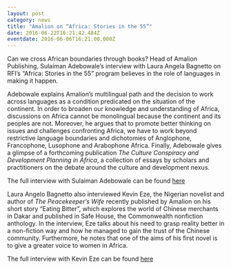 ```yaml
---
layout: post
category: news
title: "Amalion on “Africa: Stories in the 55”"
date: 2016-06-22T16:21:42.484Z
eventdate: 2016-06-06T16:21:00.000Z
---
```

Can we cross African boundaries through books? Head of Amalion Publishing, Sulaiman Adebowale’s interview with Laura Angela Bagnetto on RFI’s “Africa: Stories in the 55” program believes in the role of languages in making it happen. 

Adebowale explains Amalion’s multilingual path and the decision to work across languages as a condition predicated on the situation of the continent. In order to broaden our knowledge and understanding of Africa, discussions on Africa cannot be monolingual because the continent and its peoples are not. Moreover, he argues that to promote better thinking on issues and challenges confronting Africa, we have to work beyond restrictive language boundaries and dichotomies of Anglophone, Francophone, Lusophone and Arabophone Africa. Finally, Adebowale gives a glimpse of a forthcoming publication *The Culture Conspiracy and Development Planning in Africa*, a collection of essays by scholars and practitioners on the debate around the culture and development nexus.

The full interview with Sulaiman Adebowale can be found [here](https://soundcloud.com/radiofranceinternationale/crossing-african-boundaries-through-books-suliaman-adebowale-head-of-amalion-publishing "Amalion on crossing boundaries")

Laura Angelo Bagnetto also interviewed Kevin Eze, the Nigerian novelist and author of *The Peacekeeper’s Wife* recently published by Amalion on his short story “Eating Bitter”, which explores the world of Chinese merchants in Dakar and published in Safe House, the Commonwealth nonfiction anthology. In the interview, Eze talks about his need to grasp reality better in a non-fiction way and how he managed to gain the trust of the Chinese community. Furthermore, he notes that one of the aims of his first novel is to give a greater voice to women in Africa.

The full interview with Kevin Eze can be found [here](https://soundcloud.com/radiofranceinternationale/author-kevin-eze-explores-the-world-of-chinese-merchants-in-dakar-in-safe-house-story-collectionn "Amalion's Kevin Eze")